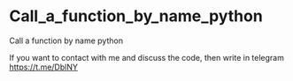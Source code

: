 # Сall_a_function_by_name_python
Сall a function by name python

If you want to contact with me and discuss the code, then write in telegram https://t.me/DblNY
